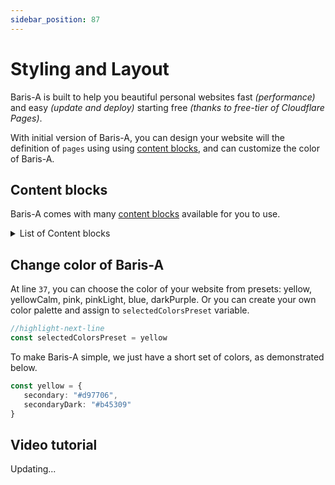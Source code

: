 ```yaml
---
sidebar_position: 87
---
```


# Styling and Layout

Baris-A is built to help you beautiful personal websites fast _(performance)_ and easy _(update and deploy)_ starting free _(thanks to free-tier of Cloudflare Pages)_.

With initial version of Baris-A, you can design your website will the definition of `pages` using using [content blocks](./content-blocks), and can customize the color of Baris-A.

## Content blocks

Baris-A comes with many [content blocks](./content-blocks.mdx) available for you to use.

<details>

<summary>List of Content blocks</summary>

- [Address](./content-blocks.mdx#address)
- [Breadcrumbs](./content-blocks.mdx#breadcrumbs)
- [Category Grid](./content-blocks.mdx#category-grid)
- [Contact Form](./content-blocks.mdx#contact-form)
- [Facts](./content-blocks.mdx#facts)
- [Faqs](./content-blocks.mdx#faqs)
- [Header Block](./content-blocks.mdx#header-block)
- [Image](./content-blocks.mdx#image)
- [Image Grid](./content-blocks.mdx#image-grid)
- [links](./content-blocks.mdx#links)
- [List](./content-blocks.mdx#list)
- [Map](./content-blocks.mdx#map)
- [Quote Block](./content-blocks.mdx#quote-block)
- [Resume](./content-blocks.mdx#resume)
  + [Resume.Experience](./content-blocks.mdx#resume-experience)
  + [Resume.Education](./content-blocks.mdx#resume-education)
- [Telephone & Email](./content-blocks.mdx#telephone-email-block)
  + [Telephone](./content-blocks.mdx#telephone)
  + [Email](./content-blocks.mdx#email)
  + [telephone-email](./content-blocks.mdx#telephone-email)
- [Text](./content-blocks.mdx#text)
- [Text Block](./content-blocks.mdx#text-block)
- [Video](./content-blocks.mdx#video)
- [Youtube](./content-blocks.mdx#youtube)

</details>

## Change color of Baris-A

At line `37`, you can choose the color of your website from presets: yellow, yellowCalm, pink, pinkLight, blue, darkPurple. Or you can create your own color palette and assign to `selectedColorsPreset` variable.

```ts title="/tailwind.config.js"
//highlight-next-line
const selectedColorsPreset = yellow
```

To make Baris-A simple, we just have a short set of colors, as demonstrated below.

```ts
const yellow = {
   secondary: "#d97706",
   secondaryDark: "#b45309"
}
```

## Video tutorial

Updating...